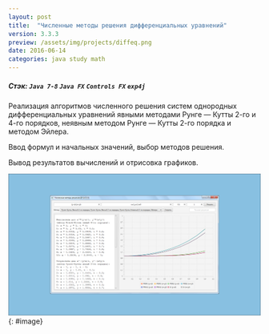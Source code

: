```yaml
---
layout: post
title:  "Численные методы решения дифференциальных уравнений"
version: 3.3.3
preview: /assets/img/projects/diffeq.png
date: 2016-06-14
categories: java study math
---
```

##### Стэк: `Java 7-8` `Java FX` `Controls FX` `exp4j`
<!--more-->
Реализация алгоритмов численного решения систем однородных  
дифференциальных уравнений явными методами Рунге — Кутты 2-го и 4-го 
порядков, неявным методом Рунге — Кутты 2-го порядка и методом Эйлера.

Ввод формул и начальных значений, выбор методов решения. 

Вывод результатов вычислений и отрисовка графиков.

![](/assets/img/projects/diffeq.png){: #image}
